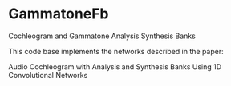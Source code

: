 # GammatoneFb
 Cochleogram and Gammatone Analysis Synthesis Banks

This code base implements the networks described in the paper: 

Audio Cochleogram with Analysis and Synthesis Banks Using 1D Convolutional Networks
